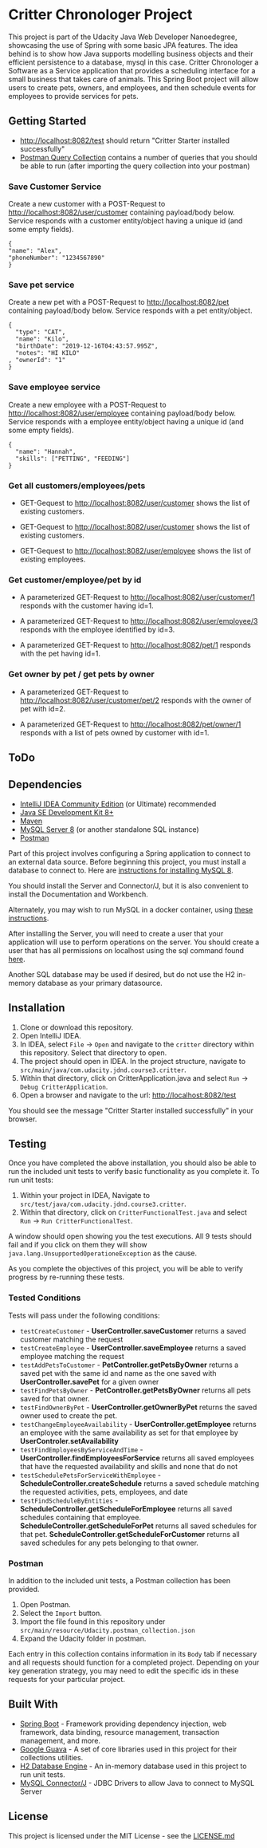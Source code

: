 # Critter Chronologer Project 

This project is part of the Udacity Java Web Developer Nanoedegree, showcasing the use of Spring with some basic JPA features.
The idea behind is to show how Java supports modelling business objects and their efficient persistence to a database, mysql in this case. 
Critter Chronologer a Software as a Service application that provides a scheduling interface for a small business that takes care of animals. 
This Spring Boot project will allow users to create pets, owners, and employees, and then schedule events for employees to provide services for pets.

## Getting Started

* [http://localhost:8082/test](http://localhost:8082/test) should return "Critter Starter installed successfully"
* [Postman Query Collection](starter/critter/src/main/resources/udacity.postman_collection.json) contains a number of queries that you should be able to run (after importing the query collection into your postman)

### Save Customer Service
Create a new customer with a POST-Request to [http://localhost:8082/user/customer](http://localhost:8082/user/customer) containing payload/body below.
Service responds with a customer entity/object having a unique id (and some empty fields).
```
{
"name": "Alex",
"phoneNumber": "1234567890"
}
```

### Save pet service
Create a new pet with a POST-Request to [http://localhost:8082/pet](http://localhost:8082/pet) containing payload/body below.
Service responds with a pet entity/object.
```
{
  "type": "CAT",
  "name": "Kilo",
  "birthDate": "2019-12-16T04:43:57.995Z",
  "notes": "HI KILO"
, "ownerId": "1"
}
``` 

### Save employee service
Create a new employee with a POST-Request to [http://localhost:8082/user/employee](http://localhost:8082/user/employee) 
containing payload/body below.
Service responds with a employee entity/object having a unique id (and some empty fields).
```
{
  "name": "Hannah",
  "skills": ["PETTING", "FEEDING"]
}
``` 

### Get all customers/employees/pets
* GET-Gequest to [http://localhost:8082/user/customer](http://localhost:8082/user/customer)
shows the list of existing customers.
 
* GET-Gequest to [http://localhost:8082/user/customer](http://localhost:8082/user/customer)
shows the list of existing customers.

* GET-Gequest to [http://localhost:8082/user/employee](http://localhost:8082/user/employee)
shows the list of existing employees.

### Get customer/employee/pet by id
* A parameterized GET-Request to [http://localhost:8082/user/customer/1](http://localhost:8082/user/customer/1) 
responds with the customer having id=1. 

* A parameterized GET-Request to [http://localhost:8082/user/employee/3](http://localhost:8082/user/employee/3)
responds with the employee identified by id=3.

* A parameterized GET-Request to [http://localhost:8082/pet/1](http://localhost:8082/pet/1) 
responds with the pet having id=1.

### Get owner by pet / get pets by owner 
* A parameterized GET-Request to [http://localhost:8082/user/customer/pet/2](http://localhost:8082/user/customer/pet/2) 
responds with the owner of pet with id=2.
 
* A parameterized GET-Request to [http://localhost:8082/pet/owner/1](http://localhost:8082/pet/owner/1)
responds with a list of pets owned by customer with id=1.

## ToDo

## Dependencies

* [IntelliJ IDEA Community Edition](https://www.jetbrains.com/idea/download) (or Ultimate) recommended 
* [Java SE Development Kit 8+](https://www.oracle.com/technetwork/java/javase/downloads/index.html)
* [Maven](https://maven.apache.org/download.cgi)
* [MySQL Server 8](https://dev.mysql.com/downloads/mysql/) (or another standalone SQL instance)
* [Postman](https://www.getpostman.com/downloads/)

Part of this project involves configuring a Spring application to connect to an external data source. Before beginning this project, you must install a database to connect to. Here are [instructions for installing MySQL 8](https://dev.mysql.com/doc/refman/8.0/en/installing.html).

You should install the Server and Connector/J, but it is also convenient to install the Documentation and Workbench.

Alternately, you may wish to run MySQL in a docker container, using [these instructions](https://hub.docker.com/_/mysql/).

After installing the Server, you will need to create a user that your application will use to perform operations on the server. You should create a user that has all permissions on localhost using the sql command found [here](https://dev.mysql.com/doc/refman/8.0/en/creating-accounts.html).

Another SQL database may be used if desired, but do not use the H2 in-memory database as your primary datasource.

## Installation

1. Clone or download this repository.
2. Open IntelliJ IDEA.
3. In IDEA, select `File` -> `Open` and navigate to the `critter` directory within this repository. Select that directory to open.
4. The project should open in IDEA. In the project structure, navigate to `src/main/java/com.udacity.jdnd.course3.critter`. 
5. Within that directory, click on CritterApplication.java and select `Run` -> `Debug CritterApplication`. 
6. Open a browser and navigate to the url: [http://localhost:8082/test](http://localhost:8082/test)

You should see the message "Critter Starter installed successfully" in your browser.

## Testing

Once you have completed the above installation, you should also be able to run the included unit tests to verify basic functionality as you complete it. To run unit tests:

1. Within your project in IDEA, Navigate to `src/test/java/com.udacity.jdnd.course3.critter`.
2. Within that directory, click on `CritterFunctionalTest.java` and select `Run` -> `Run CritterFunctionalTest`.

A window should open showing you the test executions. All 9 tests should fail and if you click on them they will show `java.lang.UnsupportedOperationeException` as the cause.

As you complete the objectives of this project, you will be able to verify progress by re-running these tests.

### Tested Conditions
Tests will pass under the following conditions:

* `testCreateCustomer` - **UserController.saveCustomer** returns a saved customer matching the request
* `testCreateEmployee` - **UserController.saveEmployee** returns a saved employee matching the request
* `testAddPetsToCustomer` - **PetController.getPetsByOwner** returns a saved pet with the same id and name as the one saved with **UserController.savePet** for a given owner
* `testFindPetsByOwner` - **PetController.getPetsByOwner** returns all pets saved for that owner.
* `testFindOwnerByPet` - **UserController.getOwnerByPet** returns the saved owner used to create the pet.
* `testChangeEmployeeAvailability` - **UserController.getEmployee** returns an employee with the same availability as set for that employee by **UserControler.setAvailability**
* `testFindEmployeesByServiceAndTime` - **UserController.findEmployeesForService** returns all saved employees that have the requested availability and skills and none that do not
* `testSchedulePetsForServiceWithEmployee` - **ScheduleController.createSchedule** returns a saved schedule matching the requested activities, pets, employees, and date
* `testFindScheduleByEntities` - **ScheduleController.getScheduleForEmployee** returns all saved schedules containing that employee. **ScheduleController.getScheduleForPet** returns all saved schedules for that pet. **ScheduleController.getScheduleForCustomer** returns all saved schedules for any pets belonging to that owner.

### Postman
In addition to the included unit tests, a Postman collection has been provided. 

1. Open Postman.
2. Select the `Import` button.
3. Import the file found in this repository under `src/main/resource/Udacity.postman_collection.json`
4. Expand the Udacity folder in postman.

Each entry in this collection contains information in its `Body` tab if necessary and all requests should function for a completed project. Depending on your key generation strategy, you may need to edit the specific ids in these requests for your particular project.

## Built With

* [Spring Boot](https://spring.io/projects/spring-boot) - Framework providing dependency injection, web framework, data binding, resource management, transaction management, and more.
* [Google Guava](https://github.com/google/guava) - A set of core libraries used in this project for their collections utilities.
* [H2 Database Engine](https://www.h2database.com/html/main.html) - An in-memory database used in this project to run unit tests.
* [MySQL Connector/J](https://www.mysql.com/products/connector/) - JDBC Drivers to allow Java to connect to MySQL Server

## License

This project is licensed under the MIT License - see the [LICENSE.md]()
